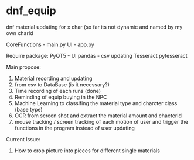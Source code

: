 # dnf_equip
dnf material updating for x char (so far its not dynamic and named by my own charId

CoreFunctions - main.py
UI - app.py

Require package:
PyQT5 - UI
pandas - csv updating
Tesseract 
pytesseract

Main propose: 
1.  Material recording and updating 
2.  from csv to DataBase (is it necessary?)
3.  Time recording of each runs (done)
4.  Reminding of equip buying in the NPC
5.  Machine Learning to classifing the material type and charcter class (base type)
6.  OCR from screen shot and extract the material amount and chacterId 
7.  mouse tracking / screen tracking of each motion of user and trigger the functions in the program instead of user updating

Current Issue:
1. How to crop picture into pieces for different single materials
